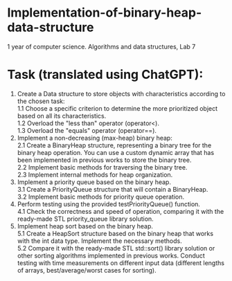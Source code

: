 # Implementation-of-binary-heap-data-structure
1 year of computer science. Algorithms and data structures, Lab 7
# Task (translated using ChatGPT):

1. Create a Data structure to store objects with characteristics according to the chosen task:  
1.1 Choose a specific criterion to determine the more prioritized object based on all its characteristics.  
1.2 Overload the "less than" operator (operator<).  
1.3 Overload the "equals" operator (operator==).  
2. Implement a non-decreasing (max-heap) binary heap:  
2.1 Create a BinaryHeap structure, representing a binary tree for the binary heap operation. You can use a custom dynamic array that has been implemented in previous works to store the binary tree.  
2.2 Implement basic methods for traversing the binary tree.  
2.3 Implement internal methods for heap organization.
3. Implement a priority queue based on the binary heap.  
3.1 Create a PriorityQueue structure that will contain a BinaryHeap.  
3.2 Implement basic methods for priority queue operation.
4. Perform testing using the provided testPriorityQueue() function.  
4.1 Check the correctness and speed of operation, comparing it with the ready-made STL priority_queue library solution.
5. Implement heap sort based on the binary heap.  
5.1 Create a HeapSort structure based on the binary heap that works with the int data type. Implement the necessary methods.  
5.2 Compare it with the ready-made STL std::sort() library solution or other sorting algorithms implemented in previous works. Conduct testing with time measurements on different input data (different lengths of arrays, best/average/worst cases for sorting).  
